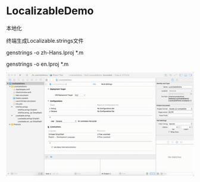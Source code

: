# LocalizableDemo
本地化

终端生成Localizable.strings文件

genstrings -o zh-Hans.lproj *.m

genstrings -o en.lproj *.m

![image](https://github.com/ruanqiaohua/LocalizableDemo/blob/master/localizable.gif)

